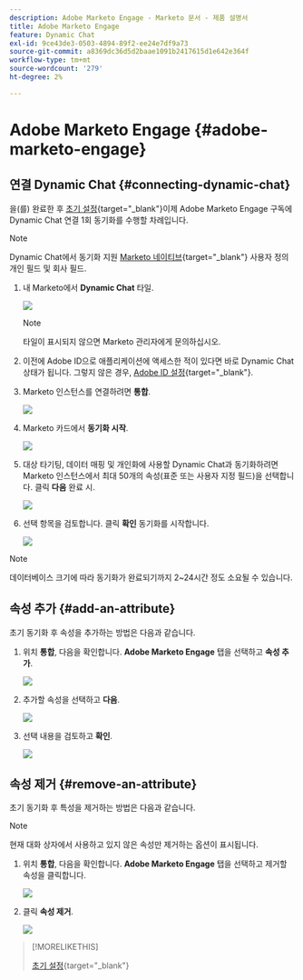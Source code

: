 ```yaml
---
description: Adobe Marketo Engage - Marketo 문서 - 제품 설명서
title: Adobe Marketo Engage
feature: Dynamic Chat
exl-id: 9ce43de3-0503-4894-89f2-ee24e7df9a73
source-git-commit: a8369dc36d5d2baae1091b2417615d1e642e364f
workflow-type: tm+mt
source-wordcount: '279'
ht-degree: 2%

---
```


# Adobe Marketo Engage {#adobe-marketo-engage}

## 연결 Dynamic Chat {#connecting-dynamic-chat}

을(를) 완료한 후 [초기 설정](/help/marketo/product-docs/demand-generation/dynamic-chat/setup-and-configuration/initial-setup.md){target="_blank"}이제 Adobe Marketo Engage 구독에 Dynamic Chat 연결 1회 동기화를 수행할 차례입니다.

>[!NOTE]
>
>Dynamic Chat에서 동기화 지원 [Marketo 네이티브](https://developers.marketo.com/rest-api/lead-database/fields/list-of-standard-fields/){target="_blank"} 사용자 정의 개인 필드 및 회사 필드.

1. 내 Marketo에서 **Dynamic Chat** 타일.

   ![](assets/adobe-marketo-engage-1.png)

   >[!NOTE]
   >
   >타일이 표시되지 않으면 Marketo 관리자에게 문의하십시오.

1. 이전에 Adobe ID으로 애플리케이션에 액세스한 적이 있다면 바로 Dynamic Chat 상태가 됩니다. 그렇지 않은 경우, [Adobe ID 설정](https://helpx.adobe.com/manage-account/using/create-update-adobe-id.html){target="_blank"}.

1. Marketo 인스턴스를 연결하려면 **통합**.

   ![](assets/adobe-marketo-engage-2.png)

1. Marketo 카드에서 **동기화 시작**.

   ![](assets/adobe-marketo-engage-3.png)

1. 대상 타기팅, 데이터 매핑 및 개인화에 사용할 Dynamic Chat과 동기화하려면 Marketo 인스턴스에서 최대 50개의 속성(표준 또는 사용자 지정 필드)을 선택합니다. 클릭 **다음** 완료 시.

   ![](assets/adobe-marketo-engage-4.png)

1. 선택 항목을 검토합니다. 클릭 **확인** 동기화를 시작합니다.

   ![](assets/adobe-marketo-engage-5.png)

>[!NOTE]
>
>데이터베이스 크기에 따라 동기화가 완료되기까지 2~24시간 정도 소요될 수 있습니다.

## 속성 추가 {#add-an-attribute}

초기 동기화 후 속성을 추가하는 방법은 다음과 같습니다.

1. 위치 **통합**, 다음을 확인합니다. **Adobe Marketo Engage** 탭을 선택하고 **속성 추가**.

   ![](assets/adobe-marketo-engage-6.png)

1. 추가할 속성을 선택하고 **다음**.

   ![](assets/adobe-marketo-engage-7.png)

1. 선택 내용을 검토하고 **확인**.

   ![](assets/adobe-marketo-engage-8.png)

## 속성 제거 {#remove-an-attribute}

초기 동기화 후 특성을 제거하는 방법은 다음과 같습니다.

>[!NOTE]
>
>현재 대화 상자에서 사용하고 있지 않은 속성만 제거하는 옵션이 표시됩니다.

1. 위치 **통합**, 다음을 확인합니다. **Adobe Marketo Engage** 탭을 선택하고 제거할 속성을 클릭합니다.

   ![](assets/adobe-marketo-engage-9.png)

1. 클릭 **속성 제거**.

   ![](assets/adobe-marketo-engage-10.png)

>[!MORELIKETHIS]
>
>[초기 설정](/help/marketo/product-docs/demand-generation/dynamic-chat/setup-and-configuration/initial-setup.md){target="_blank"}
